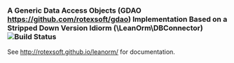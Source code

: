 ### A Generic Data Access Objects (GDAO https://github.com/rotexsoft/gdao) Implementation Based on a Stripped Down Version Idiorm (\LeanOrm\DBConnector) ![Build Status](https://travis-ci.org/rotexsoft/leanorm.svg?branch=master)

See http://rotexsoft.github.io/leanorm/ for documentation.

